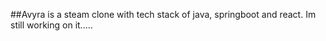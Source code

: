 ##Avyra is a steam clone with tech stack of java, springboot and react. Im still working on it.....
